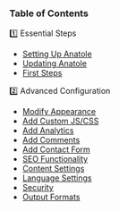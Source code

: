 ### Table of Contents

1️⃣ Essential Steps
- [Setting Up Anatole](https://github.com/lxndrblz/anatole/wiki/1%EF%B8%8F%E2%83%A3-Essential-Steps#setting-up-the-anatole-theme)
- [Updating Anatole](https://github.com/lxndrblz/anatole/wiki/1%EF%B8%8F%E2%83%A3-Essential-Steps#updating-your-anatole-installation)
- [First Steps](https://github.com/lxndrblz/anatole/wiki/1%EF%B8%8F%E2%83%A3-Essential-Steps#first-steps)

2️⃣ Advanced Configuration
- [Modify Appearance](https://github.com/lxndrblz/anatole/wiki/Appearance)
- [Add Custom JS/CSS](https://github.com/lxndrblz/anatole/wiki/Custom-Scripts)
- [Add Analytics](https://github.com/lxndrblz/anatole/wiki/Analytics)
- [Add Comments](https://github.com/lxndrblz/anatole/wiki/Comments)
- [Add Contact Form](https://github.com/lxndrblz/anatole/wiki/Contact-Form)
- [SEO Functionality](https://github.com/lxndrblz/anatole/wiki/SEO)
- [Content Settings](https://github.com/lxndrblz/anatole/wiki/Content)
- [Language Settings](https://github.com/lxndrblz/anatole/wiki/Languages)
- [Security](https://github.com/lxndrblz/anatole/wiki/Security)
- [Output Formats](https://github.com/lxndrblz/anatole/wiki/Output-Formats)
